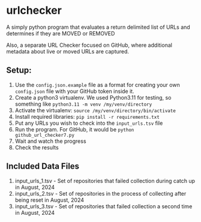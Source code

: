 # urlchecker
A simply python program that evaluates a return delimited list of URLs and determines if they are MOVED or REMOVED

Also, a separate URL Checker focused on GitHub, where additional metadata about live or moved URLs are captured. 
## Setup: 
1. Use the `config.json.example` file as a format for creating your own `config.json` file with your GitHub token inside it.
2. Create a python3 virtualenv. We used Python3.11 for testing, so something like `python3.11 -m venv /my/venv/directory`
3. Activate the virtualenv: `source /my/venv/directory/bin/activate`
4. Install required libraries: `pip install -r requirements.txt`
5. Put any URLs you wish to check into the `input_urls.tsv` file
6. Run the program. For GitHub, it would be `python github_url_checker7.py`
7. Wait and watch the progress
8. Check the results

## Included Data Files
1. input_urls_1.tsv - Set of repositories that failed collection during catch up in August, 2024
2. input_urls_2.tsv - Set of repositories in the process of collecting after being reset in August, 2024
3. input_urls_3.tsv - Set of repositories that failed collection a second time in August, 2024
